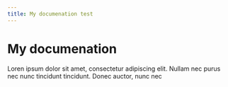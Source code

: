 ```yaml
---
title: My documenation test
---
```

# My documenation

Loren ipsum dolor sit amet, consectetur adipiscing elit. Nullam nec purus nec nunc tincidunt tincidunt. Donec auctor, nunc nec
